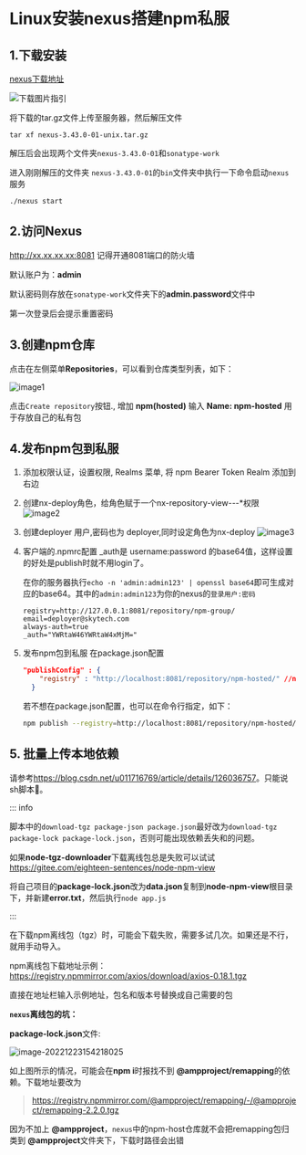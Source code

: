# Linux安装nexus搭建npm私服

## 1.下载安装

[nexus下载地址]([https://help.sonatype.com/repomanager3/product-information/download/download-archives—repository-manager-3](https://help.sonatype.com/repomanager3/product-information/download/download-archives---repository-manager-3))

![下载图片指引](https://img-blog.csdnimg.cn/4a895fde45114c57a7bc2b85801a457a.png)

将下载的tar.gz文件上传至服务器，然后解压文件

```shell
tar xf nexus-3.43.0-01-unix.tar.gz
```

解压后会出现两个文件夹`nexus-3.43.0-01`和`sonatype-work`

进入刚刚解压的文件夹 `nexus-3.43.0-01`的`bin`文件夹中执行一下命令启动`nexus`服务

```shell
./nexus start
```

## 2.访问Nexus

<http://xx.xx.xx.xx:8081> 记得开通8081端口的防火墙

默认账户为：**admin**

默认密码则存放在`sonatype-work`文件夹下的**admin.password**文件中

第一次登录后会提示重置密码

## 3.创建npm仓库

点击在左侧菜单**Repositories**，可以看到仓库类型列表，如下：

![image1](https://s2.51cto.com/images/blog/202207/05102155_62c3a043dbcab90478.png?x-oss-process=image/watermark,size_16,text_QDUxQ1RP5Y2a5a6i,color_FFFFFF,t_30,g_se,x_10,y_10,shadow_20,type_ZmFuZ3poZW5naGVpdGk=/format,webp/resize,m_fixed,w_1184)

点击`Create repository`按钮., 增加 **npm(hosted)** 输入 **Name: npm-hosted** 用于存放自己的私有包

## 4.发布npm包到私服

1. 添加权限认证，设置权限, Realms 菜单, 将 npm Bearer Token Realm 添加到右边

2. 创建nx-deploy角色，给角色赋于一个nx-repository-view-*-*-*权限
  ![image2](https://s2.51cto.com/images/blog/202207/05102157_62c3a045bfb2a78733.png?x-oss-process=image/watermark,size_16,text_QDUxQ1RP5Y2a5a6i,color_FFFFFF,t_30,g_se,x_10,y_10,shadow_20,type_ZmFuZ3poZW5naGVpdGk=/format,webp/resize,m_fixed,w_1184)

3. 创建deployer 用户,密码也为 deployer,同时设定角色为nx-deploy
  ![image3](https://s2.51cto.com/images/blog/202207/05102157_62c3a045d8a6247461.png?x-oss-process=image/watermark,size_16,text_QDUxQ1RP5Y2a5a6i,color_FFFFFF,t_30,g_se,x_10,y_10,shadow_20,type_ZmFuZ3poZW5naGVpdGk=/format,webp/resize,m_fixed,w_1184)

4. 客户端的.npmrc配置
   _auth是 username:password 的base64值，这样设置的好处是publish时就不用login了。

   在你的服务器执行`echo -n 'admin:admin123' | openssl base64`即可生成对应的base64。其中的`admin:admin123`为你的nexus的`登录用户:密码`

   ```
   registry=http://127.0.0.1:8081/repository/npm-group/
   email=deployer@skytech.com
   always-auth=true
   _auth="YWRtaW46YWRtaW4xMjM="
   ```

5. 发布npm包到私服
   在package.json配置

   ```json
   "publishConfig" : {
       "registry" : "http://localhost:8081/repository/npm-hosted/" //nexus的npm私服的url
     }
   ```

   若不想在package.json配置，也可以在命令行指定，如下：

   ```bash
   npm publish --registry=http://localhost:8081/repository/npm-hosted/
   ```

## 5. 批量上传本地依赖

请参考<https://blog.csdn.net/u011716769/article/details/126036757>。只能说sh脚本🐂。

::: info

脚本中的`download-tgz package-json package.json`最好改为`download-tgz package-lock package-lock.json`，否则可能出现依赖丢失和的问题。

如果**node-tgz-downloader**下载离线包总是失败可以试试<https://gitee.com/eighteen-sentences/node-npm-view>

将自己项目的**package-lock.json**改为**data.json**复制到**node-npm-view**根目录下，并新建**error.txt**，然后执行`node app.js`

:::

在下载npm离线包（tgz）时，可能会下载失败，需要多试几次。如果还是不行，就用手动导入。

npm离线包下载地址示例：<https://registry.npmmirror.com/axios/download/axios-0.18.1.tgz>

直接在地址栏输入示例地址，包名和版本号替换成自己需要的包

**`nexus`离线包的坑：**

**package-lock.json**文件:

![image-20221223154218025](https://cdn.jsdelivr.net/gh/Ten-K/picgo/img/image-20221223154218025.png)

如上图所示的情况，可能会在**npm i**时报找不到 **@ampproject/remapping**的依赖。下载地址要改为

> <https://registry.npmmirror.com/@ampproject/remapping/-/@ampproject/remapping-2.2.0.tgz>

因为不加上 **@ampproject**，`nexus`中的npm-host仓库就不会把remapping包归类到 **@ampproject**文件夹下，下载时路径会出错
